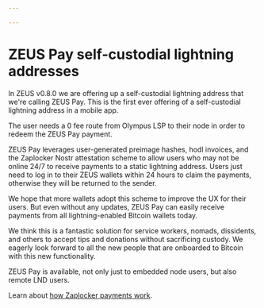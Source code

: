 ```yaml
---

---
```


# ZEUS Pay self-custodial lightning addresses

In ZEUS v0.8.0 we are offering up a self-custodial lightning address that we're calling ZEUS Pay. This is the first ever offering of a self-custodial lightning address in a mobile app.

The user needs a 0 fee route from Olympus LSP to their node in order to redeem the ZEUS Pay payment.

ZEUS Pay leverages user-generated preimage hashes, hodl invoices, and the Zaplocker Nostr attestation scheme to allow users who may not be online 24/7 to receive payments to a static lightning address. Users just need to log in to their ZEUS wallets within 24 hours to claim the payments, otherwise they will be returned to the sender.

We hope that more wallets adopt this scheme to improve the UX for their users. But even without any updates, ZEUS Pay can easily receive payments from all lightning-enabled Bitcoin wallets today.

We think this is a fantastic solution for service workers, nomads, dissidents, and others to accept tips and donations without sacrificing custody. We eagerly look forward to all the new people that are onboarded to Bitcoin with this new functionality.

ZEUS Pay is available, not only just to embedded node users, but also remote LND users.

Learn about [how Zaplocker payments work](https://github.com/supertestnet/zaplocker#how-it-works).
